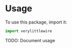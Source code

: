 # Usage

To use this package, import it:

```python
import verylittlewire
```

TODO: Document usage
